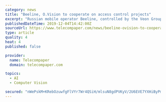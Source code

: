 ```yaml
---
category: news
title: "Beeline, O.Vision to cooperate on access control projects"
excerpt: "Russian mobile operator Beeline, controlled by the Veon Group, has signed a cooperation memorandum with Omega, operating under the O.Vision brand. The memorandum will be valid for three years. The parties will together develop and test access control systems using computer vision. The project is based on a neural network which can instantly ..."
publishedDateTime: 2019-12-04T14:42:00Z
sourceUrl: https://www.telecompaper.com/news/beeline-ovision-to-cooperate-on-access-control-projects--1318694
type: article
quality: 4
heat: 4
published: false

provider:
  name: Telecompaper
  domain: telecompaper.com

topics:
  - AI
  - Computer Vision

secured: "nWePskM+KRebOzuwfgFlVYr7Wr4QSiH/mlsuN8gdPVKyV/2U6EVE7YXHiByPmaYXvxpwN3ki3HXMwJB2YiDcknB7SEG0CogGzc3T23d5iBFP1y5Bubz/YbUZXwyeDB3Y8BEQ3+w6PTaO+SjvZxPwoj1iTXf+OuNXHQ25OQFFx+ZRaHNX0T+DNdNwQ7sp3Fi1r1FPQZVUuN4xokKYN/e0HTTiKK7bOLFfTwqXj1uzl5VGXHRlYS6knv8+2MiJhflN84f4EKms1lsJ0SLPsld/uA==;J995Y/xryeDZSwpxXokmAg=="
---
```


